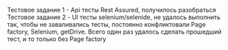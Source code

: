 Тестовое задание 1 - Арі тесты  Rest Assured, получилось разобраться
Тестовое задание 2 - UI тесты selenium/selenide, не удалось выполнить так, чтобы не заваливались тесты, постоянно 
конфликтовали Page factory, Selenium, getDrive. Всего один раз удалось сделать прошедший тест, и то только без Page
factory
